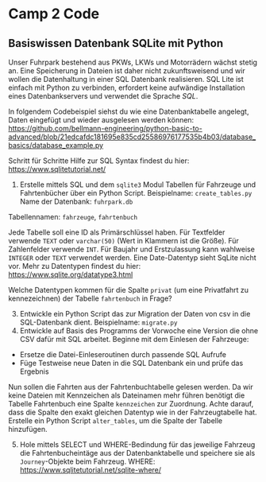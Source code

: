 # Camp 2 Code

## Basiswissen Datenbank SQLite mit Python

Unser Fuhrpark bestehend aus PKWs, LKWs und Motorrädern wächst stetig an. Eine Speicherung in Dateien ist daher nicht zukunftsweisend und wir wollen die Datenhaltung in einer SQL Datenbank realisieren.
SQL Lite ist einfach mit Python zu verbinden, erfordert keine aufwändige Installation eines Datenbankservers und verwendet die Sprache *SQL*.

In folgendem Codebeispiel siehst du wie eine Datenbanktabelle angelegt, Daten eingefügt und wieder ausgelesen werden können:
https://github.com/bellmann-engineering/python-basic-to-advanced/blob/21edcafdc181695e835cd25586976177535b4b03/database_basics/database_example.py

Schritt für Schritte Hilfe zur SQL Syntax findest du hier: https://www.sqlitetutorial.net/


1. Erstelle mittels SQL und dem ``sqlite3`` Modul Tabellen für Fahrzeuge und Fahrtenbücher über ein Python Script. Beispielname: ``create_tables.py``
Name der Datenbank: ``fuhrpark.db``

Tabellennamen: ``fahrzeuge``, ``fahrtenbuch``

Jede Tabelle soll eine ID als Primärschlüssel haben. Für Textfelder verwende ``TEXT`` oder ``varchar(50)`` (Wert in Klammern ist die Größe). Für Zahlenfelder verwende ``INT``. 
Für Baujahr und Erstzulassung kann wahlweise ``INTEGER`` oder ``TEXT`` verwendet werden. Eine Date-Datentyp sieht SqLite nicht vor. Mehr zu Datentypen findest du hier:
https://www.sqlite.org/datatype3.html

Welche Datentypen kommen für die Spalte ``privat`` (um eine Privatfahrt zu kennezeichnen) der Tabelle ``fahrtenbuch`` in Frage?

3. Entwickle ein Python Script das zur Migration der Daten von csv in die SQL-Datenbank dient. Beispielname: ``migrate.py``
4. Entwickle auf Basis des Programms der Vorwoche eine Version die ohne CSV dafür mit SQL arbeitet.
 Beginne mit dem Einlesen der Fahrzeuge:
 - Ersetze die Datei-Einleseroutinen durch passende SQL Aufrufe
 - Füge Testweise neue Daten in die SQL Datenbank ein und prüfe das Ergebnis
 
 Nun sollen die Fahrten aus der Fahrtenbuchtabelle gelesen werden. Da wir keine Dateien mit Kennzeichen als Dateinamen mehr führen benötigt die Tabelle Fahrtenbuch eine Spalte ``kennzeichen`` zur Zuordnung. Achte darauf, dass die Spalte den exakt gleichen Datentyp wie in der Fahrzeugtabelle hat.
 Erstelle ein Python Script ``alter_tables``, um die Spalte der Tabelle hinzufügen.
 
5. Hole mittels SELECT und WHERE-Bedindung für das jeweilige Fahrzeug die Fahrtenbucheintäge aus der Datenbanktabelle und speichere sie als ``Journey``-Objekte beim Fahrzeug.
 WHERE: https://www.sqlitetutorial.net/sqlite-where/
 
 
